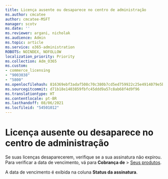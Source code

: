 ```yaml
---
title: Licença ausente ou desaparece no centro de administração
ms.author: cmcatee
author: cmcatee-MSFT
manager: scotv
ms.date: ''
ms.reviewer: argani, nicholak
ms.audience: Admin
ms.topic: article
ms.service: o365-administration
ROBOTS: NOINDEX, NOFOLLOW
localization_priority: Priority
ms.collection: Adm_O365
ms.custom:
- commerce_licensing
- "9003038"
- "5800"
ms.openlocfilehash: 816369ebf3adaf508c70c380b7cd5ed759922c25e4914079e5b4d13d72d0fcf4
ms.sourcegitcommit: d71b18e1403859fbfc45ddd9a57c8ab68f4d9f96
ms.translationtype: HT
ms.contentlocale: pt-BR
ms.lasthandoff: 08/06/2021
ms.locfileid: "54501012"
---
```

# <a name="license-missing-or-disappears-from-the-admin-center"></a>Licença ausente ou desaparece no centro de administração

Se suas licenças desaparecerem, verifique se a sua assinatura não expirou. Para verificar a data de vencimento, vá para **Cobrança de** > [Seus produtos](https://go.microsoft.com/fwlink/p/?linkid=842054).

A data de vencimento é exibida na coluna **Status da assinatura**.